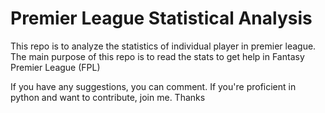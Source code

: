 # Premier League Statistical Analysis
This repo is to analyze the statistics of individual player in premier league. The main purpose of this repo is to read the stats to get help in Fantasy Premier League (FPL)

If you have any suggestions, you can comment. If you're proficient in python and want to contribute, join me. Thanks
